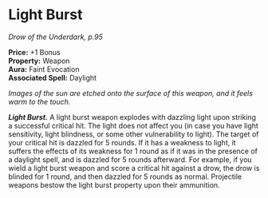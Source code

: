 # Light Burst

*Drow of the Underdark, p.95*

**Price:** +1 Bonus  
**Property:** Weapon  
**Aura:** Faint Evocation  
**Associated Spell:** Daylight  

*Images of the sun are etched onto the surface of this weapon, and it feels warm to the touch.*

***Light Burst.*** 
A light burst weapon explodes with dazzling
light upon striking a successful
critical hit. The light does not affect you
(in case you have light sensitivity, light
blindness, or some other vulnerability
to light). The target of your critical hit
is dazzled for 5 rounds. If it has a weakness
to light, it suffers the effects of its
weakness for 1 round as if it was in the
presence of a daylight spell, and is dazzled
for 5 rounds afterward. For example, if
you wield a light burst weapon and score
a critical hit against a drow, the drow is
blinded for 1 round, and then dazzled for
5 rounds as normal. Projectile weapons
bestow the light burst property upon
their ammunition.